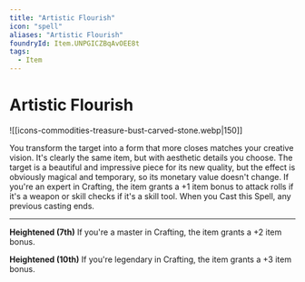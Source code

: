 ```yaml
---
title: "Artistic Flourish"
icon: "spell"
aliases: "Artistic Flourish"
foundryId: Item.UNPGICZBqAvOEE8t
tags:
  - Item
---
```


# Artistic Flourish
![[icons-commodities-treasure-bust-carved-stone.webp|150]]

You transform the target into a form that more closes matches your creative vision. It's clearly the same item, but with aesthetic details you choose. The target is a beautiful and impressive piece for its new quality, but the effect is obviously magical and temporary, so its monetary value doesn't change. If you're an expert in Crafting, the item grants a +1 item bonus to attack rolls if it's a weapon or skill checks if it's a skill tool. When you Cast this Spell, any previous casting ends.

* * *

**Heightened (7th)** If you're a master in Crafting, the item grants a +2 item bonus.

**Heightened (10th)** If you're legendary in Crafting, the item grants a +3 item bonus.
